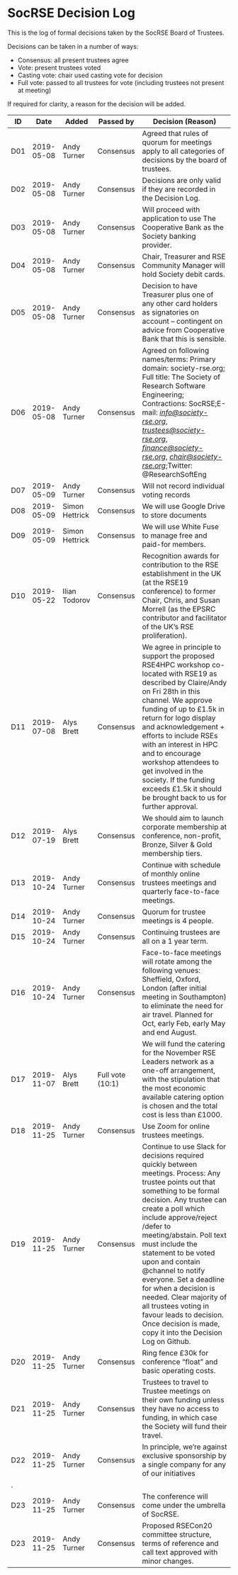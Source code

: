 # SocRSE Decision Log

This is the log of formal decisions taken by the SocRSE Board of Trustees.

Decisions can be taken in a number of ways:

   -   Consensus: all present trustees agree
   -   Vote: present trustees voted
   -   Casting vote: chair used casting vote for decision
   -   Full vote: passed to all trustees for vote (including trustees not present at meeting)

If required for clarity, a reason for the decision will be added.

| ID  | Date       | Added          | Passed by            | Decision (Reason)    |
|-----|------------|----------------|----------------------|----------------------|
| D01 | 2019-05-08 | Andy Turner    | Consensus            | Agreed that rules of quorum for meetings apply to all categories of decisions by the board of trustees. |
| D02 | 2019-05-08 | Andy Turner    | Consensus            | Decisions are only valid if they are recorded in the Decision Log.  |
| D03 | 2019-05-08 | Andy Turner    | Consensus            | Will proceed with application to use The Cooperative Bank as the Society banking provider. |
| D04 | 2019-05-08 | Andy Turner    | Consensus            | Chair, Treasurer and RSE Community Manager will hold Society debit cards.  |
| D05 | 2019-05-08 | Andy Turner    | Consensus            | Decision to have Treasurer plus one of any other card holders as signatories on account – contingent on advice from Cooperative Bank that this is sensible.  |
| D06 | 2019-05-08 | Andy Turner    | Consensus            | Agreed on following names/terms: Primary domain: society-rse.org; Full title: The Society of Research Software Engineering; Contractions: SocRSE;E-mail: [*info@society-rse.org*](mailto:info@society-rse.org), [*trustees@society-rse.org*](mailto:trustees@society-rse.org), [*finance@society-rse.org*](mailto:finance@society-rse.org), [*chair@society-rse.org*](mailto:chair@society-rse.org);Twitter: @ResearchSoftEng |
| D07 | 2019-05-09 | Andy Turner    | Consensus            | Will not record individual voting records |
| D08 | 2019-05-09 | Simon Hettrick | Consensus            | We will use Google Drive to store documents   |
| D09 | 2019-05-09 | Simon Hettrick | Consensus            | We will use White Fuse to manage free and paid-for members.  |
| D10 | 2019-05-22 | Ilian Todorov  | Consensus            | Recognition awards for contribution to the RSE establishment in the UK (at the RSE19 conference) to former Chair, Chris, and Susan Morrell (as the EPSRC contributor and facilitator of the UK’s RSE proliferation). |
| D11 | 2019-07-08 | Alys Brett     | Consensus            | We agree in principle to support the proposed RSE4HPC workshop co-located with RSE19 as described by Claire/Andy on Fri 28th in this channel. We approve funding of up to £1.5k in return for logo display and acknowledgement + efforts to include RSEs with an interest in HPC and to encourage workshop attendees to get involved in the society. If the funding exceeds £1.5k it should be brought back to us for further approval. |
| D12 | 2019-07-19 | Alys Brett     | Consensus            | We should aim to launch corporate membership at conference, non-profit, Bronze, Silver & Gold membership tiers.  |
| D13 | 2019-10-24 | Andy Turner | Consensus | Continue with schedule of monthly online trustees meetings and quarterly face-to-face meetings.  |
| D14 | 2019-10-24 | Andy Turner | Consensus | Quorum for trustee meetings is 4 people.   |
| D15 | 2019-10-24 | Andy Turner | Consensus | Continuing trustees are all on a 1 year term.  |
| D16 | 2019-10-24 | Andy Turner | Consensus | Face-to-face meetings will rotate among the following venues: Sheffield, Oxford, London (after initial meeting in Southampton) to eliminate the need for air travel. Planned for Oct, early Feb, early May and end August. |
| D17 | 2019-11-07 | Alys Brett     | Full vote (10:1) | We will fund the catering for the November RSE Leaders network as a one-off arrangement, with the stipulation that the most economic available catering option is chosen and the total cost is less than £1000. |
| D18 | 2019-11-25 | Andy Turner    | Consensus | Use Zoom for online trustees meetings. |
| D19 | 2019-11-25 | Andy Turner    | Consensus | Continue to use Slack for decisions required quickly between meetings. Process: Any trustee points out that something to be formal decision. Any trustee can create a poll which include approve/reject /defer to meeting/abstain. Poll text must include the statement to be voted upon and contain @channel to notify everyone. Set a deadline for when a decision is needed. Clear majority of all trustees voting in favour leads to decision. Once decision is made, copy it into the Decision Log on Github. |
| D20 | 2019-11-25 | Andy Turner    | Consensus | Ring fence £30k for conference “float” and basic operating costs. |
| D21 | 2019-11-25 | Andy Turner    | Consensus | Trustees to travel to Trustee meetings on their own funding unless they have no access to funding, in which case the Society will fund their travel. |
| D22 | 2019-11-25 | Andy Turner    | Consensus | In principle, we’re against exclusive sponsorship by a single company for any of our initiatives
. |
| D23 | 2019-11-25 | Andy Turner    | Consensus | The conference will come under the umbrella of SocRSE. |
| D23 | 2019-11-25 | Andy Turner    | Consensus | Proposed RSECon20 committee structure, terms of reference and call text approved with minor changes. |



